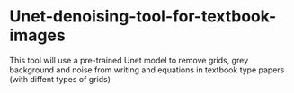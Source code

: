 # Unet-denoising-tool-for-textbook-images
This tool will use a pre-trained Unet model to remove grids, grey background and noise from writing and equations in textbook type papers (with diffent types of grids)
